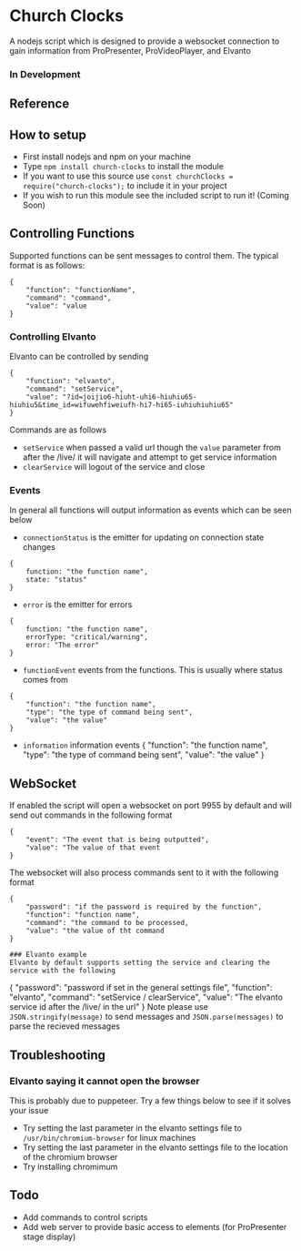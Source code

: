 # Church Clocks
 A nodejs script which is designed to provide a websocket connection to gain information from ProPresenter, ProVideoPlayer, and Elvanto

### In Development

## Reference

## How to setup
* First install nodejs and npm on your machine
* Type ```npm install church-clocks``` to install the module
* If you want to use this source use ```const churchClocks = require("church-clocks");``` to include it in your project
* If you wish to run this module see the included script to run it! (Coming Soon)

## Controlling Functions
Supported functions can be sent messages to control them. The typical format is as follows:
```
{
    "function": "functionName",
    "command": "command",
    "value": "value
}
```

### Controlling Elvanto
Elvanto can be controlled by sending
```
{
    "function": "elvanto",
    "command": "setService",
    "value": "?id=joijio6-hiuht-uhi6-hiuhiu65-hiuhiu5&time_id=wifuwehfiweiufh-hi7-hi65-iuhiuhiuhiu65"
}
```
Commands are as follows
* ```setService``` when passed a valid url though the ```value``` parameter from after the /live/ it will navigate and attempt to get service information
* ```clearService``` will logout of the service and close

### Events
In general all functions will output information as events which can be seen below
* ```connectionStatus``` is the emitter for updating on connection state changes
```
{
    function: "the function name",
    state: "status"
}
```

* ```error``` is the emitter for errors
```
{
    function: "the function name",
    errorType: "critical/warning",
    error: "The error"
}
```

* ```functionEvent``` events from the functions. This is usually where status comes from
```
{
    "function": "the function name",
    "type": "the type of command being sent",
    "value": "the value"
}
```
* ```information``` information events
{
    "function": "the function name",
    "type": "the type of command being sent",
    "value": "the value" 
}


## WebSocket
If enabled the script will open a websocket on port 9955 by default and will send out commands in the following format
```
{
    "event": "The event that is being outputted",
    "value": "The value of that event
}
```
The websocket will also process commands sent to it with the following format
```
{
    "password": "if the password is required by the function",
    "function": "function name",
    "command": "the command to be processed,
    "value": "the value of tht command
}

### Elvanto example
Elvanto by default supports setting the service and clearing the service with the following
```
{
    "password": "password if set in the general settings file",
    "function": "elvanto",
    "command": "setService / clearService",
    "value": "The elvanto service id after the /live/ in the url"
}
Note please use ```JSON.stringify(message)``` to send messages and ```JSON.parse(messages)``` to parse the recieved messages


## Troubleshooting
### Elvanto saying it cannot open the browser
This is probably due to puppeteer. Try a few things below to see if it solves your issue
* Try setting the last parameter in the elvanto settings file to ```/usr/bin/chromium-browser``` for linux machines
* Try setting the last parameter in the elvanto settings file to the location of the chromium browser
* Try installing chromimum

## Todo
* Add commands to control scripts
* Add web server to provide basic access to elements (for ProPresenter stage display)
